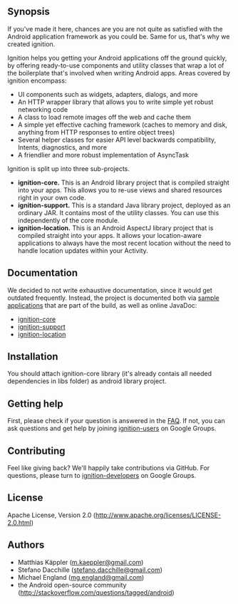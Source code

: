 ## Synopsis
If you've made it here, chances are you are not quite as satisfied with the Android application framework as you could be. Same for us, that's why we created ignition.

Ignition helps you getting your Android applications off the ground quickly, by offering ready-to-use components and utility classes that wrap a lot of the boilerplate that's involved when writing Android apps. Areas covered by ignition encompass:

 * UI components such as widgets, adapters, dialogs, and more
 * An HTTP wrapper library that allows you to write simple yet robust networking code
 * A class to load remote images off the web and cache them
 * A simple yet effective caching framework (caches to memory and disk, anything from HTTP responses to entire object trees)
 * Several helper classes for easier API level backwards compatibility, Intents, diagnostics, and more
 * A friendlier and more robust implementation of AsyncTask

Ignition is split up into three sub-projects.

 * **ignition-core.** This is an Android library project that is compiled straight into your apps. This allows you to re-use views and shared resources right in your own code.
 * **ignition-support.** This is a standard Java library project, deployed as an ordinary JAR. It contains most of the utility classes. You can use this independently of the core module.
 * **ignition-location.** This is an Android AspectJ library project that is compiled straight into your apps. It allows your location-aware applications to always have the most recent location without the need to handle location updates within your Activity.

## Documentation
We decided to not write exhaustive documentation, since it would get outdated frequently. Instead, the project is documented both via [sample applications](https://github.com/kaeppler/ignition/wiki/Sample-applications) that are part of the build, as well as online JavaDoc:

 * [ignition-core](http://kaeppler.github.com/ignition-docs/ignition-core/apidocs/)
 * [ignition-support](http://kaeppler.github.com/ignition-docs/ignition-support/apidocs/)
 * [ignition-location](http://kaeppler.github.com/ignition-docs/ignition-location/apidocs/)

## Installation
You should attach ignition-core library (it's already contais all needed dependencies in libs folder) as android library project.

## Getting help
First, please check if your question is answered in the [FAQ](https://github.com/kaeppler/ignition/wiki/FAQ). If not, you can ask questions and get help by joining [ignition-users](https://groups.google.com/group/ignition-users) on Google Groups.

## Contributing
Feel like giving back? We'll happily take contributions via GitHub. For questions, please turn to [ignition-developers](https://groups.google.com/group/ignition-developers) on Google Groups.

## License
Apache License, Version 2.0 (http://www.apache.org/licenses/LICENSE-2.0.html)

## Authors
 * Matthias Käppler (m.kaeppler@gmail.com)
 * Stefano Dacchille (stefano.dacchille@gmail.com)
 * Michael England (mg.england@gmail.com)
 * the Android open-source community (http://stackoverflow.com/questions/tagged/android)
